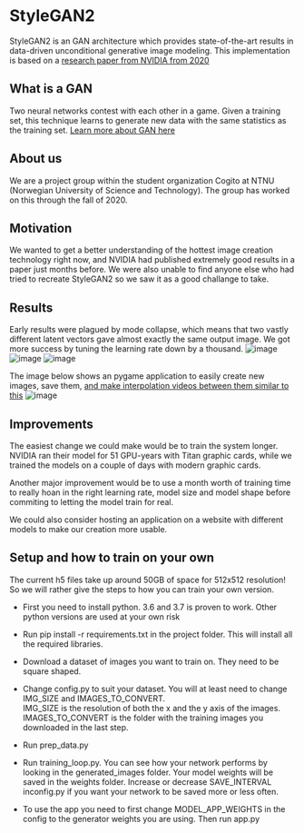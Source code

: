 # StyleGAN2
StyleGAN2 is an GAN architecture which provides state-of-the-art results in data-driven unconditional generative image modeling. This implementation is based on a [research paper from NVIDIA from 2020](https://arxiv.org/abs/1912.04958)

## What is a GAN
Two neural networks contest with each other in a game. Given a training set, this technique learns to generate new data with the same statistics as the training set. [Learn more about GAN here](https://machinelearningmastery.com/what-are-generative-adversarial-networks-gans/)

## About us
We are a project group within the student organization Cogito at NTNU (Norwegian University of Science and Technology). The group has worked on this through the fall of 2020.

## Motivation
We wanted to get a better understanding of the hottest image creation technology right now, and NVIDIA had published extremely good results in a paper just months before. We were also unable to find anyone else who had tried to recreate StyleGAN2 so we saw it as a good challange to take.

## Results
Early results were plagued by mode collapse, which means that two vastly different latent vectors gave almost exactly the same output image. We got more success by tuning the learning rate down by a thousand.
![image](https://user-images.githubusercontent.com/45593399/101482364-e9f43b00-3956-11eb-8aae-0da74bb87308.png)
![image](https://user-images.githubusercontent.com/45593399/101482584-3b9cc580-3957-11eb-94ae-30c7c82b22b5.png)
![image](https://user-images.githubusercontent.com/45593399/101482844-9504f480-3957-11eb-86b2-29bf0cdae3dd.png)

The image below shows an pygame application to easily create new images, save them, [and make interpolation videos between them similar to this](https://youtu.be/6E1_dgYlifc)
![image](https://user-images.githubusercontent.com/45593399/101482932-bbc32b00-3957-11eb-9acd-96383a673426.png)

## Improvements
The easiest change we could make would be to train the system longer. NVIDIA ran their model for 51 GPU-years with Titan graphic cards, while we trained the models on a couple of days with modern graphic cards.  

Another major improvement would be to use a month worth of training time to really hoan in the right learning rate, model size and model shape before commiting to letting the model train for real.  

We could also consider hosting an application on a website with different models to make our creation more usable.

## Setup and how to train on your own
The current h5 files take up around 50GB of space for 512x512 resolution! So we will rather give the steps to how you can train your own version.


* First you need to install python. 3.6 and 3.7 is proven to work. Other python versions are used at your own risk

* Run pip install -r requirements.txt in the project folder. This will install all the required libraries.
 
* Download a dataset of images you want to train on. They need to be square shaped.

* Change config.py to suit your dataset. You will at least need to change IMG_SIZE and IMAGES_TO_CONVERT. \
IMG_SIZE is the resolution of both the x and the y axis of the images.\
IMAGES_TO_CONVERT is the folder with the training images you downloaded in the last step.

* Run prep_data.py

* Run training_loop.py. You can see how your network performs by looking in the
generated_images folder. Your model weights will be saved in the weights folder. 
Increase or decrease SAVE_INTERVAL inconfig.py if you want your network to be saved
 more or less often.

* To use the app you need to first change MODEL_APP_WEIGHTS in the config to the generator weights you are using. 
Then run app.py
